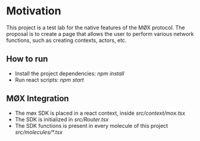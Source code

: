 # Motivation

This project is a test lab for the native features of the MØX protocol.
The proposal is to create a page that allows the user to perform various network functions, such as creating contexts, actors, etc.

## How to run

- Install the project dependencies: _npm install_
- Run react scripts: _npm start_

## MØX Integration

- The møx SDK is placed in a react context, inside _src/context/mox.tsx_
- The SDK is initialized in _src/Router.tsx_
- The SDK functions is present in every molecule of this project _src/molecules/*.tsx_

